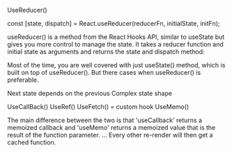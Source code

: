 UseReducer()

const [state, dispatch] = React.useReducer(reducerFn, initialState, initFn);

useReducer() is a method from the React Hooks API, similar to useState but gives you more control to manage the state. It takes a reducer function and initial state as arguments and returns the state and dispatch method:

Most of the time, you are well covered with just useState() method, which is built on top of useReducer(). But there cases when useReducer() is preferable.

Next state depends on the previous
Complex state shape

UseCallBack()
UseRef()
UseFetch() = custom hook
UseMemo()

The main difference between the two is that 'useCallback' returns a memoized callback and 'useMemo' returns a memoized value that is the result of the function parameter. ... Every other re-render will then get a cached function.